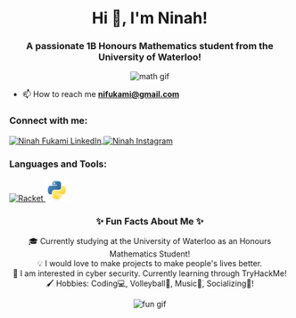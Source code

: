<h1 align="center">Hi 👋, I'm Ninah!</h1>
<h3 align="center">A passionate 1B Honours Mathematics student from the University of Waterloo!</h3>

<!-- Add a fun GIF -->
<p align="center">
  <img src="https://github.com/user-attachments/assets/c70d3c05-91e5-49b6-9771-01cae61f13b7" alt="math gif" height="100" width="100">
</p>

- 📫 How to reach me **nifukami@gmail.com**

<h3 align="left">Connect with me:</h3>
<p align="left">
  <!-- LinkedIn -->
  <a href="https://linkedin.com/in/ninah-fukami-a78290332" target="_blank">
    <img align="center" src="https://raw.githubusercontent.com/rahuldkjain/github-profile-readme-generator/master/src/images/icons/Social/linked-in-alt.svg" alt="Ninah Fukami LinkedIn" height="30" width="40" />
  </a>
  <!-- Instagram -->
  <a href="https://instagram.com/ninah_0627" target="_blank">
    <img align="center" src="https://upload.wikimedia.org/wikipedia/commons/a/a5/Instagram_icon.png" alt="Ninah Instagram" height="30" width="30" />
  </a>
</p>

<h3 align="left">Languages and Tools:</h3>
<p align="left"> 
  <!-- Racket -->
  <a href="https://docs.racket-lang.org/guide/intro.html" target="_blank" rel="noreferrer"> 
    <img src="https://upload.wikimedia.org/wikipedia/commons/c/c1/Racket-logo.svg" alt="Racket" width="40" height="40"/> 
  </a> 
  <!-- Python -->
  <a href="https://www.python.org" target="_blank" rel="noreferrer"> 
    <img src="https://raw.githubusercontent.com/devicons/devicon/master/icons/python/python-original.svg" alt="Python" width="40" height="40"/> 
  </a> 
</p>

<!-- Add another fun section -->
<h3 align="center">✨ Fun Facts About Me ✨</h3>
<p align="center">
  🎓 Currently studying at the University of Waterloo as an Honours Mathematics Student! <br>
  💡 I would love to make projects to make people's lives better. <br>
  👀 I am interested in cyber security. Currently learning through TryHackMe! <br>
  🖌️ Hobbies: Coding💻, Volleyball🏐, Music🎹࣪, Socializing🤝! <br>
</p>

<!-- Add another GIF at the bottom -->
<p align="center">
  <img src="https://i.pinimg.com/originals/5c/60/bc/5c60bcddd50cc037cc3aeb75efc03c95.gif" alt="fun gif" width="300">
</p>
